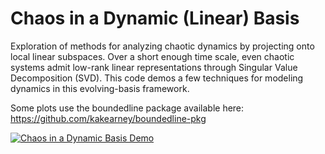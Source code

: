 # Chaos in a Dynamic (Linear) Basis

Exploration of methods for analyzing chaotic dynamics by projecting onto local linear subspaces. Over a short enough time scale, even chaotic systems admit low-rank linear representations through Singular Value Decomposition (SVD). This code demos a few techniques for modeling dynamics in this evolving-basis framework.

Some plots use the boundedline package available here: https://github.com/kakearney/boundedline-pkg


[![Chaos in a Dynamic Basis Demo](https://i.imgur.com/EEq0wp5.png)](https://youtu.be/tyhj8CF_n6I)

